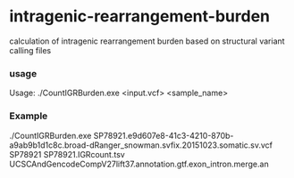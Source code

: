 # intragenic-rearrangement-burden
calculation of intragenic rearrangement burden based on structural variant calling files

### usage
Usage: ./CountIGRBurden.exe <input.vcf> <sample_name> <output> <exondb>

### Example
./CountIGRBurden.exe SP78921.e9d607e8-41c3-4210-870b-a9ab9b1d1c8c.broad-dRanger_snowman.svfix.20151023.somatic.sv.vcf SP78921 SP78921.IGRcount.tsv UCSCAndGencodeCompV27lift37.annotation.gtf.exon_intron.merge.an
